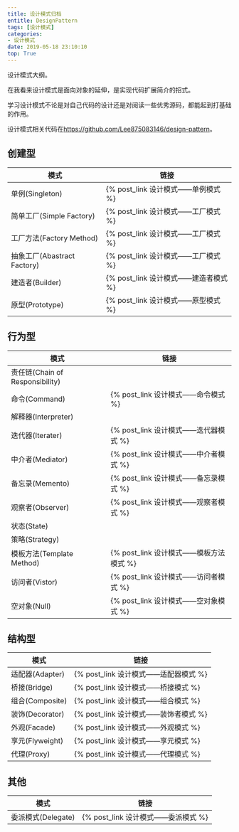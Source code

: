 ```yaml
---
title: 设计模式归档
entitle: DesignPattern
tags: [设计模式]
categories:
- 设计模式
date: 2019-05-18 23:10:10
top: True
---
```

设计模式大纲。
<!--more-->

在我看来设计模式是面向对象的延伸，是实现代码扩展简介的招式。

学习设计模式不论是对自己代码的设计还是对阅读一些优秀源码，都能起到打基础的作用。

设计模式相关代码在<https://github.com/Lee875083146/design-pattern>。

## 创建型

模式|链接
-|-
单例(Singleton)|{% post_link  设计模式——单例模式 %}
简单工厂(Simple Factory)|{% post_link  设计模式——工厂模式 %}
工厂方法(Factory Method)|{% post_link  设计模式——工厂模式 %}
抽象工厂(Abastract Factory)|{% post_link  设计模式——工厂模式 %}
建造者(Builder)|{% post_link  设计模式——建造者模式 %}
原型(Prototype)|{% post_link  设计模式——原型模式 %}


## 行为型


模式|链接
-|-
责任链(Chain of Responsibility)|
命令(Command)|{% post_link  设计模式——命令模式 %}
解释器(Interpreter)|
迭代器(Iterater)|{% post_link  设计模式——迭代器模式 %}
中介者(Mediator)|{% post_link  设计模式——中介者模式 %}
备忘录(Memento)|{% post_link  设计模式——备忘录模式 %}
观察者(Observer)|{% post_link  设计模式——观察者模式 %}
状态(State)|
策略(Strategy)|
模板方法(Template Method)|{% post_link  设计模式——模板方法模式 %}
访问者(Vistor)|{% post_link  设计模式——访问者模式 %}
空对象(Null)|{% post_link  设计模式——空对象模式 %}


## 结构型

模式|链接
-|-
适配器(Adapter)|{% post_link  设计模式——适配器模式 %}
桥接(Bridge)|{% post_link  设计模式——桥接模式 %}
组合(Composite)|{% post_link  设计模式——组合模式 %}
装饰(Decorator)|{% post_link  设计模式——装饰者模式 %}
外观(Facade)|{% post_link  设计模式——外观模式 %}
享元(Flyweight)|{% post_link  设计模式——享元模式 %}
代理(Proxy)|{% post_link  设计模式——代理模式 %}


## 其他

模式|链接
-|-
委派模式(Delegate)|{% post_link  设计模式——委派模式 %}
